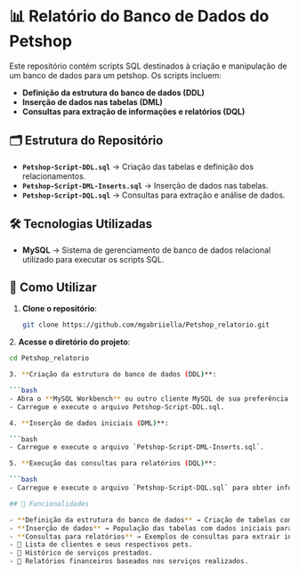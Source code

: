 # 📊 Relatório do Banco de Dados do Petshop  

Este repositório contém scripts SQL destinados à criação e manipulação de um banco de dados para um petshop. Os scripts incluem:

- **Definição da estrutura do banco de dados (DDL)**  
- **Inserção de dados nas tabelas (DML)**  
- **Consultas para extração de informações e relatórios (DQL)**  

## 🗂️ Estrutura do Repositório  

- **`Petshop-Script-DDL.sql`** → Criação das tabelas e definição dos relacionamentos.  
- **`Petshop-Script-DML-Inserts.sql`** → Inserção de dados nas tabelas.  
- **`Petshop-Script-DQL.sql`** → Consultas para extração e análise de dados.  

## 🛠️ Tecnologias Utilizadas  

- **MySQL** → Sistema de gerenciamento de banco de dados relacional utilizado para executar os scripts SQL.  

## 🚀 Como Utilizar  

1. **Clone o repositório**:
   
   ```bash 
   git clone https://github.com/mgabriiella/Petshop_relatorio.git
   
2️. **Acesse o diretório do projeto**:

   ```bash
   cd Petshop_relatorio
   
3. **Criação da estrutura do banco de dados (DDL)**:

   ```bash 
   - Abra o **MySQL Workbench** ou outro cliente MySQL de sua preferência.  
   - Carregue e execute o arquivo Petshop-Script-DDL.sql.  

4️. **Inserção de dados iniciais (DML)**:

   ```bash
   - Carregue e execute o arquivo `Petshop-Script-DML-Inserts.sql`.  

5️. **Execução das consultas para relatórios (DQL)**:

   ```bash 
   - Carregue e execute o arquivo `Petshop-Script-DQL.sql` para obter informações detalhadas do banco de dados.  

## 📝 Funcionalidades  

- **Definição da estrutura do banco de dados** → Criação de tabelas como `Clientes`, `Pets`, `Serviços`, entre outras.  
- **Inserção de dados** → População das tabelas com dados iniciais para testes e validações.  
- **Consultas para relatórios** → Exemplos de consultas para extrair informações relevantes:  
  - 📌 Lista de clientes e seus respectivos pets.  
  - 📌 Histórico de serviços prestados.  
  - 📌 Relatórios financeiros baseados nos serviços realizados.  



